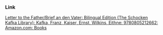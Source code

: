 ### Link
[Letter to the Father/Brief an den Vater: Bilingual Edition (The Schocken Kafka Library): Kafka, Franz, Kaiser, Ernst, Wilkins, Eithne: 9780805212662: Amazon.com: Books](https://www.amazon.com/Letter-Father-Brief-den-Vater/dp/0805212663/ref=sr_1_1?crid=2L0RTNQS7FI3O&dib=eyJ2IjoiMSJ9.r65q_po6BXlsBvJe_yvJHoe_o-SD73n_X4BEg0SQErW0q6tJrfDSCqy2JpQkDGRsGalv-hv1RNfZVGc9IvuTfquACv7JQq22AqQ-CfPufFW1bhBblA90-s9z9rRS4qhYSgvTyA2OBkwQ1Fww60dWr0znMKRBCrotz32e2kVNb43i7UMakIuG6tS_MbS65Rxf2KAXC-7sZm8dJK75uO53Q-LXfmRq1K1WdRKtyooxSXBVW3uFRF1AtvzhZN7JLvX_bCwGuO_i1sePaIhwrClf4LxQQExjgwDoWCAFKX5R8m4LGmOmmwldxQeV8Dl5pIYKVLPikFXAXzXzy4R7XUE0CXULzPbCTjczv2Ta8Jj9VkzZCtfUK795G7sg656DUsOucDMThIA3dtuukXjIsuXTr1mM8oIbO93BQVF4ng1Um_t_VLDP1MResjW20c9SBHBK.aKT449dDs9bj8RzfEKQuI2PUn5t6RG-pTivBfXw8jzY&dib_tag=se&keywords=letter+to+father&qid=1737967377&sprefix=letter+to+fath%2Caps%2C500&sr=8-1)
